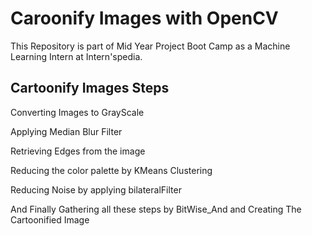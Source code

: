 # Caroonify Images with OpenCV
This Repository is part of Mid Year Project Boot Camp as a Machine Learning Intern at Intern'spedia.

## Cartoonify Images Steps
Converting Images to GrayScale

Applying Median Blur Filter

Retrieving Edges from the image

Reducing the color palette by KMeans Clustering

Reducing Noise by applying bilateralFilter

And Finally Gathering all these steps by BitWise_And and Creating The Cartoonified Image


